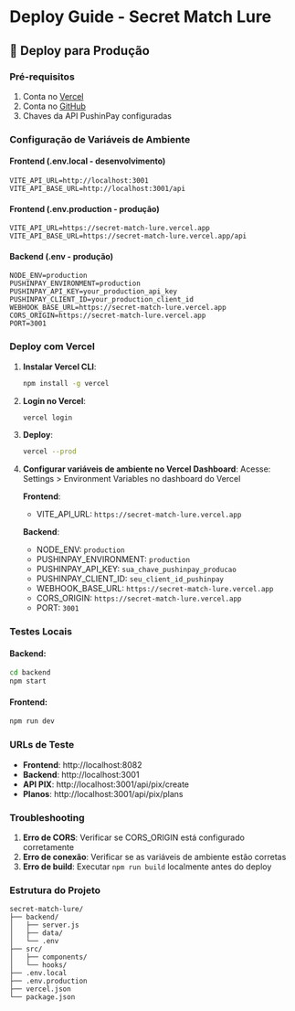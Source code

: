 # Deploy Guide - Secret Match Lure

## 🚀 Deploy para Produção

### Pré-requisitos
1. Conta no [Vercel](https://vercel.com)
2. Conta no [GitHub](https://github.com)
3. Chaves da API PushinPay configuradas

### Configuração de Variáveis de Ambiente

#### Frontend (.env.local - desenvolvimento)
```
VITE_API_URL=http://localhost:3001
VITE_API_BASE_URL=http://localhost:3001/api
```

#### Frontend (.env.production - produção)
```
VITE_API_URL=https://secret-match-lure.vercel.app
VITE_API_BASE_URL=https://secret-match-lure.vercel.app/api
```

#### Backend (.env - produção)
```
NODE_ENV=production
PUSHINPAY_ENVIRONMENT=production
PUSHINPAY_API_KEY=your_production_api_key
PUSHINPAY_CLIENT_ID=your_production_client_id
WEBHOOK_BASE_URL=https://secret-match-lure.vercel.app
CORS_ORIGIN=https://secret-match-lure.vercel.app
PORT=3001
```

### Deploy com Vercel

1. **Instalar Vercel CLI**:
   ```bash
   npm install -g vercel
   ```

2. **Login no Vercel**:
   ```bash
   vercel login
   ```

3. **Deploy**:
   ```bash
   vercel --prod
   ```

4. **Configurar variáveis de ambiente no Vercel Dashboard**:
   Acesse: Settings > Environment Variables no dashboard do Vercel
   
   **Frontend**:
   - VITE_API_URL: `https://secret-match-lure.vercel.app`
   
   **Backend**:
   - NODE_ENV: `production`
   - PUSHINPAY_ENVIRONMENT: `production`
   - PUSHINPAY_API_KEY: `sua_chave_pushinpay_producao`
   - PUSHINPAY_CLIENT_ID: `seu_client_id_pushinpay`
   - WEBHOOK_BASE_URL: `https://secret-match-lure.vercel.app`
   - CORS_ORIGIN: `https://secret-match-lure.vercel.app`
   - PORT: `3001`

### Testes Locais

#### Backend:
```bash
cd backend
npm start
```

#### Frontend:
```bash
npm run dev
```

### URLs de Teste

- **Frontend**: http://localhost:8082
- **Backend**: http://localhost:3001
- **API PIX**: http://localhost:3001/api/pix/create
- **Planos**: http://localhost:3001/api/pix/plans

### Troubleshooting

1. **Erro de CORS**: Verificar se CORS_ORIGIN está configurado corretamente
2. **Erro de conexão**: Verificar se as variáveis de ambiente estão corretas
3. **Erro de build**: Executar `npm run build` localmente antes do deploy

### Estrutura do Projeto

```
secret-match-lure/
├── backend/
│   ├── server.js
│   ├── data/
│   └── .env
├── src/
│   ├── components/
│   └── hooks/
├── .env.local
├── .env.production
├── vercel.json
└── package.json
```
